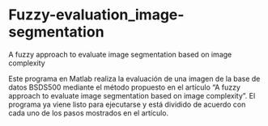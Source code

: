 # Fuzzy-evaluation_image-segmentation
A fuzzy approach to evaluate image segmentation based on image complexity

Este programa en Matlab realiza la evaluación de una imagen de la base de datos BSDS500 mediante el método propuesto en el artículo “A fuzzy approach to evaluate image segmentation based on image complexity”.
El programa ya viene listo para ejecutarse y está dividido de acuerdo con cada uno de los pasos mostrados en el artículo.
